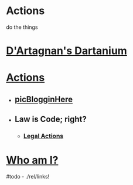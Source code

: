 # Actions
do the things

# [D'Artagnan's Dartanium](https://OpenCollective.com/Dartanium)

# [Actions](actions/tree/main/actions)
- ## [picBlogginHere](actions/pages/postBlogPicsMyb.md)
- ## Law is Code; right?
  - ### [Legal Actions](actions/pages/theSuits/README.md) 

# [Who am I?](actions/README.md#experience)



#todo - ./rel/links!